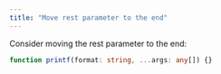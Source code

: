 ```yaml
---
title: "Move rest parameter to the end"
---
```


Consider moving the rest parameter to the end:

```ts
function printf(format: string, ...args: any[]) {}
```
